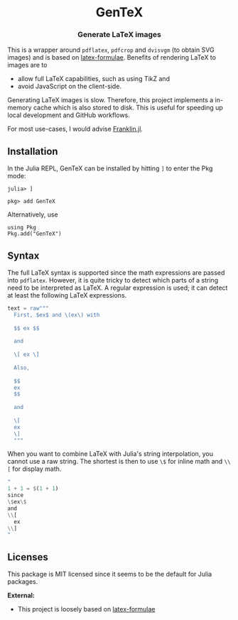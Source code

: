 <h1 align="center">
  GenTeX
</h1>

<h3 align="center">
  Generate LaTeX images
</h3>

This is a wrapper around `pdflatex`, `pdfcrop` and `dvisvgm` (to obtain SVG images) and is based on [latex-formulae](https://github.com/liamoc/latex-formulae).
Benefits of rendering LaTeX to images are to

- allow full LaTeX capabilities, such as using TikZ and
- avoid JavaScript on the client-side.

Generating LaTeX images is slow.
Therefore, this project implements a in-memory cache which is also stored to disk.
This is useful for speeding up local development and GitHub workflows.

For most use-cases, I would advise [Franklin.jl](https://github.com/tlienart/Franklin.jl).

## Installation

In the Julia REPL, GenTeX can be installed by hitting `]` to enter the Pkg mode:

```
julia> ]

pkg> add GenTeX
```

Alternatively, use 
```
using Pkg
Pkg.add("GenTeX")
```

## Syntax

The full LaTeX syntax is supported since the math expressions are passed into `pdflatex`.
However, it is quite tricky to detect which parts of a string need to be interpreted as LaTeX.
A regular expression is used; it can detect at least the following LaTeX expressions.

```jl
text = raw"""
  First, $ex$ and \(ex\) with
  
  $$ ex $$
  
  and
  
  \[ ex \]
  
  Also, 
  
  $$
  ex
  $$
  
  and 
  
  \[
  ex
  \]
  """
```

When you want to combine LaTeX with Julia's string interpolation, you cannot use a raw string.
The shortest is then to use `\$` for inline math and `\\[` for display math.

```jl
"
1 + 1 = $(1 + 1)
since
\$ex\$
and
\\[
  ex
\\]
"
```

## Licenses

This package is MIT licensed since it seems to be the default for Julia packages.

**External:**

- This project is loosely based on [latex-formulae](https://github.com/liamoc/latex-formulae/blob/master/LICENSE)
